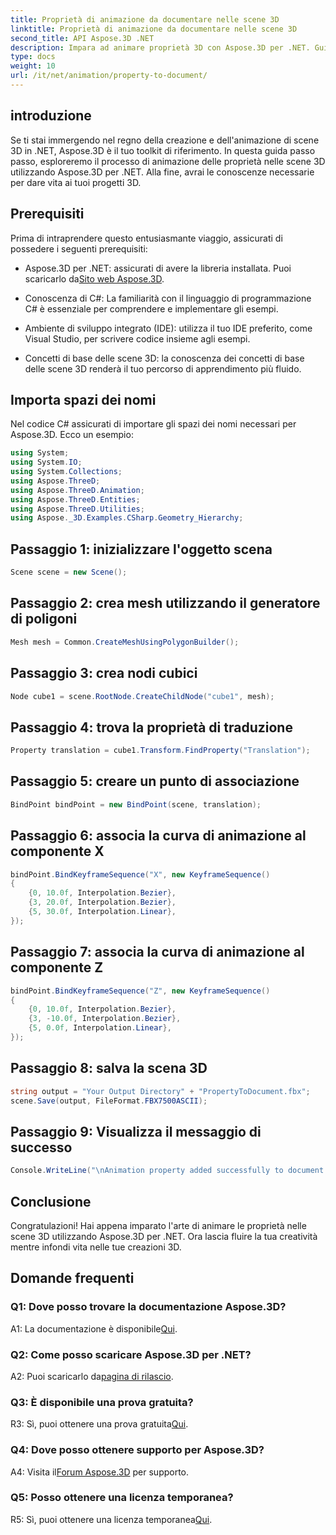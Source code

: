 ```yaml
---
title: Proprietà di animazione da documentare nelle scene 3D
linktitle: Proprietà di animazione da documentare nelle scene 3D
second_title: API Aspose.3D .NET
description: Impara ad animare proprietà 3D con Aspose.3D per .NET. Guida passo passo per creare scene dinamiche.
type: docs
weight: 10
url: /it/net/animation/property-to-document/
---
```

## introduzione

Se ti stai immergendo nel regno della creazione e dell'animazione di scene 3D in .NET, Aspose.3D è il tuo toolkit di riferimento. In questa guida passo passo, esploreremo il processo di animazione delle proprietà nelle scene 3D utilizzando Aspose.3D per .NET. Alla fine, avrai le conoscenze necessarie per dare vita ai tuoi progetti 3D.

## Prerequisiti

Prima di intraprendere questo entusiasmante viaggio, assicurati di possedere i seguenti prerequisiti:

- Aspose.3D per .NET: assicurati di avere la libreria installata. Puoi scaricarlo da[Sito web Aspose.3D](https://releases.aspose.com/3d/net/).

- Conoscenza di C#: La familiarità con il linguaggio di programmazione C# è essenziale per comprendere e implementare gli esempi.

- Ambiente di sviluppo integrato (IDE): utilizza il tuo IDE preferito, come Visual Studio, per scrivere codice insieme agli esempi.

- Concetti di base delle scene 3D: la conoscenza dei concetti di base delle scene 3D renderà il tuo percorso di apprendimento più fluido.

## Importa spazi dei nomi

Nel codice C# assicurati di importare gli spazi dei nomi necessari per Aspose.3D. Ecco un esempio:

```csharp
using System;
using System.IO;
using System.Collections;
using Aspose.ThreeD;
using Aspose.ThreeD.Animation;
using Aspose.ThreeD.Entities;
using Aspose.ThreeD.Utilities;
using Aspose._3D.Examples.CSharp.Geometry_Hierarchy;
```

## Passaggio 1: inizializzare l'oggetto scena

```csharp
Scene scene = new Scene();
```

## Passaggio 2: crea mesh utilizzando il generatore di poligoni

```csharp
Mesh mesh = Common.CreateMeshUsingPolygonBuilder();
```

## Passaggio 3: crea nodi cubici

```csharp
Node cube1 = scene.RootNode.CreateChildNode("cube1", mesh);
```

## Passaggio 4: trova la proprietà di traduzione

```csharp
Property translation = cube1.Transform.FindProperty("Translation");
```

## Passaggio 5: creare un punto di associazione

```csharp
BindPoint bindPoint = new BindPoint(scene, translation);
```

## Passaggio 6: associa la curva di animazione al componente X

```csharp
bindPoint.BindKeyframeSequence("X", new KeyframeSequence()
{
    {0, 10.0f, Interpolation.Bezier},
    {3, 20.0f, Interpolation.Bezier},
    {5, 30.0f, Interpolation.Linear},
});
```

## Passaggio 7: associa la curva di animazione al componente Z

```csharp
bindPoint.BindKeyframeSequence("Z", new KeyframeSequence()
{
    {0, 10.0f, Interpolation.Bezier},
    {3, -10.0f, Interpolation.Bezier},
    {5, 0.0f, Interpolation.Linear},
});
```

## Passaggio 8: salva la scena 3D

```csharp
string output = "Your Output Directory" + "PropertyToDocument.fbx";
scene.Save(output, FileFormat.FBX7500ASCII);
```

## Passaggio 9: Visualizza il messaggio di successo

```csharp
Console.WriteLine("\nAnimation property added successfully to document.\nFile saved at " + output);
```

## Conclusione

Congratulazioni! Hai appena imparato l'arte di animare le proprietà nelle scene 3D utilizzando Aspose.3D per .NET. Ora lascia fluire la tua creatività mentre infondi vita nelle tue creazioni 3D.

## Domande frequenti

### Q1: Dove posso trovare la documentazione Aspose.3D?

 A1: La documentazione è disponibile[Qui](https://reference.aspose.com/3d/net/).

### Q2: Come posso scaricare Aspose.3D per .NET?

 A2: Puoi scaricarlo da[pagina di rilascio](https://releases.aspose.com/3d/net/).

### Q3: È disponibile una prova gratuita?

 R3: Sì, puoi ottenere una prova gratuita[Qui](https://releases.aspose.com/).

### Q4: Dove posso ottenere supporto per Aspose.3D?

 A4: Visita il[Forum Aspose.3D](https://forum.aspose.com/c/3d/18) per supporto.

### Q5: Posso ottenere una licenza temporanea?

 R5: Sì, puoi ottenere una licenza temporanea[Qui](https://purchase.aspose.com/temporary-license/).